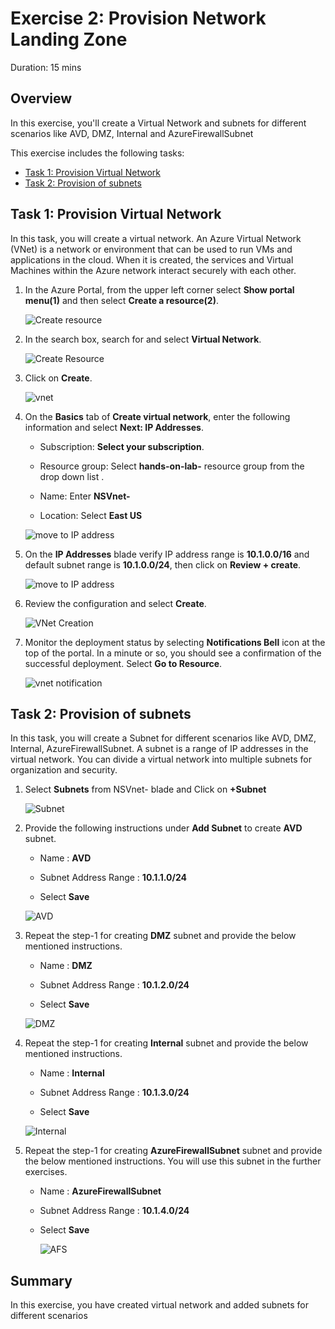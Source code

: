 
# Exercise 2: Provision Network Landing Zone

Duration: 15 mins

## Overview

In this exercise, you'll create a Virtual Network and subnets for different scenarios like AVD, DMZ, Internal and AzureFirewallSubnet

This exercise includes the following tasks:

* [Task 1: Provision Virtual Network](https://github.com/Divyasri199/AIW-Azure-Network-Solutions/blob/prod/LabFiles/2.%20Provision-Network-Landing-Zone.md#task-1-provision-virtual-network)
* [Task 2: Provision of subnets](https://github.com/Divyasri199/AIW-Azure-Network-Solutions/blob/prod/LabFiles/2.%20Provision-Network-Landing-Zone.md#task-2-provision-of-subnets)


## Task 1: Provision Virtual Network 

In this task, you will create a virtual network. An Azure Virtual Network (VNet) is a network or environment that can be used to run VMs and applications in the cloud. When it is created, the services and Virtual Machines within the Azure network interact securely with each other.

1.  In the Azure Portal, from the upper left corner select **Show portal menu(1)** and then select **Create a resource(2)**.

      ![Create resource](https://github.com/Divyasri199/AIW-Azure-Network-Solutions/blob/prod/media/createare.png?raw=true)
     
2.  In the search box, search for and select **Virtual Network**.

     ![Create Resource](https://github.com/CloudLabsAI-Azure/AIW-Azure-Network-Solutions/blob/main/media/vnetsearch.png?raw=true)
     
3.  Click on **Create**.

      ![vnet](https://github.com/CloudLabsAI-Azure/AIW-Azure-Network-Solutions/blob/main/media/vnet1.png?raw=true)
     
4. On the **Basics** tab of **Create virtual network**, enter the following information and select **Next: IP Addresses**.

    -  Subscription: **Select your subscription**.
  
    -  Resource group: Select **hands-on-lab-<inject key="DeploymentID" enableCopy="false"/>** resource group from the drop down list  .

    -  Name:  Enter **NSVnet-<inject key="DeploymentID" enableCopy="false"/>**

    -  Location: Select **East US**

     ![move to IP address](https://github.com/CloudLabsAI-Azure/AIW-Azure-Network-Solutions/blob/main/media/vnet.png?raw=true)

5. On the **IP Addresses** blade verify IP address range is **10.1.0.0/16**  and default subnet range is **10.1.0.0/24**, then click on **Review + create**.
 
   ![move to IP address](https://github.com/CloudLabsAI-Azure/AIW-Azure-Network-Solutions/blob/main/media/vnet-new.png?raw=true)

6. Review the configuration and select **Create**.

     ![VNet Creation](https://github.com/CloudLabsAI-Azure/AIW-Azure-Network-Solutions/blob/main/media/vnet2.png?raw=true)

7. Monitor the deployment status by selecting **Notifications Bell** icon at the top of the portal. In a minute or so, you should see a confirmation of the successful deployment. Select **Go to Resource**.

     ![vnet notification](https://github.com/CloudLabsAI-Azure/AIW-Azure-Network-Solutions/blob/main/media/vnet3.png?raw=true)

## Task 2: Provision of subnets

In this task, you will create a Subnet for different scenarios like AVD, DMZ, Internal, AzureFirewallSubnet. A subnet is a range of IP addresses in the virtual network. You can divide a virtual network into multiple subnets for organization and security.

1.  Select **Subnets** from NSVnet-<inject key="DeploymentID" enableCopy="false"/> blade and Click on **+Subnet**

      ![Subnet](https://github.com/CloudLabsAI-Azure/AIW-Azure-Network-Solutions/blob/main/media/nssubnet.png?raw=true)
      
2. Provide the following instructions under **Add Subnet** to create **AVD** subnet.

    - Name : **AVD**
    
    - Subnet Address Range : **10.1.1.0/24**
    
    - Select **Save**

    ![AVD](https://github.com/CloudLabsAI-Azure/AIW-Azure-Network-Solutions/blob/main/media/nssubnet1.png?raw=true)
    
3. Repeat the step-1 for creating **DMZ** subnet and provide the below mentioned instructions.

    - Name : **DMZ**
    
    - Subnet Address Range : **10.1.2.0/24**
    
    - Select **Save**

    ![DMZ](https://github.com/CloudLabsAI-Azure/AIW-Azure-Network-Solutions/blob/main/media/nssubnet2.png?raw=true)
    
4. Repeat the step-1 for creating **Internal** subnet and provide the below mentioned instructions.

    - Name : **Internal**
    
    - Subnet Address Range : **10.1.3.0/24** 
    
    - Select **Save**
    
    ![Internal](https://github.com/CloudLabsAI-Azure/AIW-Azure-Network-Solutions/blob/main/media/nssubnet3.png?raw=true)
    
5. Repeat the step-1 for creating **AzureFirewallSubnet** subnet and provide the below mentioned instructions. You will use this subnet in the further exercises.

    - Name : **AzureFirewallSubnet**
    
    - Subnet Address Range : **10.1.4.0/24** 
    
    - Select **Save**

      ![AFS](https://github.com/CloudLabsAI-Azure/AIW-Azure-Network-Solutions/blob/main/media/AFS.png?raw=true)
  
## Summary

In this exercise, you have created virtual network and added subnets for different scenarios
   

